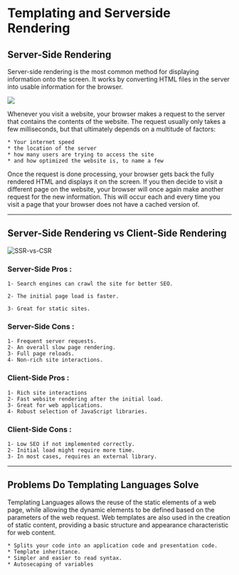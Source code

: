 # **Templating and Serverside Rendering**

## **Server-Side Rendering**
Server-side rendering is the most common method for displaying information onto the screen. It works by converting HTML files in the server into usable information for the browser.

![](https://cdn-images-1.medium.com/max/1600/1*jJkEQpgZ8waQ5P-W5lhxuQ.png)

Whenever you visit a website, your browser makes a request to the server that contains the contents of the website. The request usually only takes a few milliseconds, but that ultimately depends on a multitude of factors:
```
* Your internet speed
* the location of the server
* how many users are trying to access the site
* and how optimized the website is, to name a few
```
Once the request is done processing, your browser gets back the fully rendered HTML and displays it on the screen. If you then decide to visit a different page on the website, your browser will once again make another request for the new information. This will occur each and every time you visit a page that your browser does not have a cached version of.

<hr>

## **Server-Side Rendering vs Client-Side Rendering**
![SSR-vs-CSR](https://cdn-images-1.medium.com/max/1600/0*SnBCpaOXrQFYdFU6.)

### **Server-Side Pros** :
```
1- Search engines can crawl the site for better SEO.

2- The initial page load is faster.

3- Great for static sites.
```
### **Server-Side Cons** :
```
1- Frequent server requests.
2- An overall slow page rendering.
3- Full page reloads.
4- Non-rich site interactions.
```

### **Client-Side Pros** :
```
1- Rich site interactions
2- Fast website rendering after the initial load.
3- Great for web applications.
4- Robust selection of JavaScript libraries.
```

### **Client-Side Cons** :
```
1- Low SEO if not implemented correctly.
2- Initial load might require more time.
3- In most cases, requires an external library.
```

<hr>

## **Problems Do Templating Languages Solve**
Templating Languages
allows the reuse of the static elements of a web page, while allowing the dynamic elements to be defined based on the parameters of the web request. Web templates are also used in the creation of static content, providing a basic structure and appearance characteristic for web content.
```
* Splits your code into an application code and presentation code.
* Template inheritance.
* Simpler and easier to read syntax.
* Autosecaping of variables
```